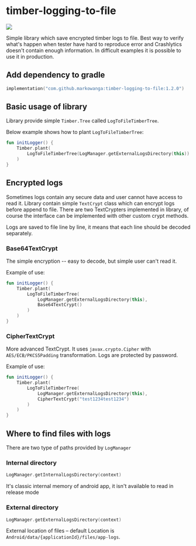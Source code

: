 # timber-logging-to-file

[![](https://jitpack.io/v/markowanga/timber-logging-to-file.svg)](https://jitpack.io/#markowanga/timber-logging-to-file)

Simple library which save encrypted timber logs to file. Best way to verify what's happen when
tester have hard to reproduce error and Crashlytics doesn't contain enough information.
In difficult examples it is possible to use it in production. 

## Add dependency to gradle

```kotlin
implementation("com.github.markowanga:timber-logging-to-file:1.2.0")
```

## Basic usage of library

Library provide simple `Timber.Tree` called `LogToFileTimberTree`.

Below example shows how to plant `LogToFileTimberTree`:

```kotlin
fun initLogger() {
    Timber.plant(
        LogToFileTimberTree(LogManager.getExternalLogsDirectory(this))
    )
}
```

## Encrypted logs

Sometimes logs contain any secure data and user cannot have access to read it. Library contain
simple `TextCrypt` class which can encrypt logs before append to file. There are two TextCrypters
implemented in library, of course the interface can be implemented with other custom crypt methods.

Logs are saved to file line by line, it means that each line should be decoded separately.

### Base64TextCrypt

The simple encryption -- easy to decode, but simple user can't read it.

Example of use:

```kotlin
fun initLogger() {
    Timber.plant(
        LogToFileTimberTree(
            LogManager.getExternalLogsDirectory(this),
            Base64TextCrypt()
        )
    )
}
```

### CipherTextCrypt

More advanced TextCrypt. It uses `javax.crypto.Cipher` with `AES/ECB/PKCS5Padding` transformation.
Logs are protected by password.

Example of use:

```kotlin
fun initLogger() {
    Timber.plant(
        LogToFileTimberTree(
            LogManager.getExternalLogsDirectory(this),
            CipherTextCrypt("test1234test1234")
        )
    )
}
```

## Where to find files with logs
There are two type of paths provided by `LogManager`

### Internal directory
```kotlin
LogManager.getInternalLogsDirectory(context)
```
It's classic internal memory of android app, it isn't available to read in release mode

### External directory
```kotlin
LogManager.getExternalLogsDirectory(context)
```
External location of files – default Location is `Android/data/{applicationId}/files/app-logs`.